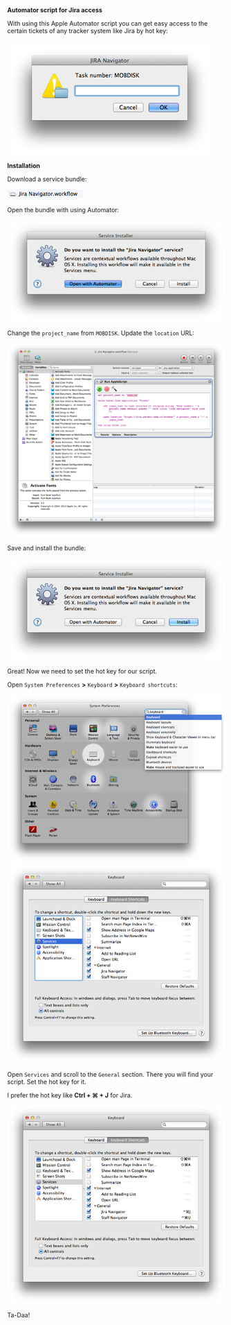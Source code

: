 **Automator script for Jira access**

With using this Apple Automator script you can get easy access to the certain tickets of any tracker system like Jira by hot key:

![alt tag](https://github.com/gn0meavp/Jira-Automator/blob/master/readme%20images/Screen%20Shot%202013-02-20%20at%202.59.26.png)


**Installation**

Download a service bundle:

![alt tag](https://github.com/gn0meavp/Jira-Automator/blob/master/readme%20images/Screen%20Shot%202013-02-20%20at%202.31.45.png)

Open the bundle with using Automator:

![alt tag](https://github.com/gn0meavp/Jira-Automator/blob/master/readme%20images/Screen%20Shot%202013-02-20%20at%202.39.33.png)

Change the ```project_name``` from `MOBDISK`. Update the ```location``` URL:

![alt tag](https://github.com/gn0meavp/Jira-Automator/blob/master/readme%20images/Screen%20Shot%202013-02-20%20at%202.39.42.png)

Save and install the bundle:

![alt tag](https://github.com/gn0meavp/Jira-Automator/blob/master/readme%20images/Screen%20Shot%202013-02-20%20at%202.37.57.png)

Great! Now we need to set the hot key for our script.

Open `System Preferences` **>** `Keyboard` **>** `Keyboard shortcuts`:

![alt tag](https://github.com/gn0meavp/Jira-Automator/blob/master/readme%20images/Screen%20Shot%202013-02-20%20at%202.46.00.png) ![alt tag](https://github.com/gn0meavp/Jira-Automator/blob/master/readme%20images/Screen%20Shot%202013-02-20%20at%202.46.39.png)

Open `Services` and scroll to the `General` section. There you will find your script. Set the hot key for it.

I prefer the hot key like **Ctrl + ⌘ + J** for Jira.

![alt tag](https://github.com/gn0meavp/Jira-Automator/blob/master/readme%20images/Screen%20Shot%202013-02-20%20at%202.50.27.png)

Ta-Daa! 
